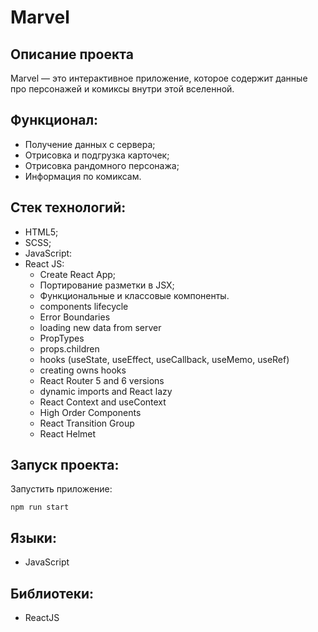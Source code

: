 # Marvel

## Описание проекта
Marvel — это интерактивное приложение, которое содержит данные про персонажей и комиксы внутри этой вселенной.

## Функционал:
- Получение данных с сервера;
- Отрисовка и подгрузка карточек;
- Отрисовка рандомного персонажа;
- Информация по комиксам.

## Стек технологий:
- HTML5;
- SCSS;
- JavaScript:
- React JS:
  - Create React App;
  - Портирование разметки в JSX;
  - Функциональные и классовые компоненты.
  - components lifecycle
  - Error Boundaries
  - loading new data from server
  - PropTypes
  - props.children
  - hooks (useState, useEffect, useCallback, useMemo, useRef)
  - creating owns hooks
  - React Router 5 and 6 versions
  - dynamic imports and React lazy
  - React Context and useContext
  - High Order Components
  - React Transition Group
  - React Helmet

## Запуск проекта:

Запустить приложение:

    npm run start

## Языки:
- JavaScript

## Библиотеки:
- ReactJS
